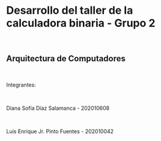 <h1>Desarrollo del taller de la calculadora binaria - Grupo 2</h1>
<br>
<h2>Arquitectura de Computadores</h2>
<br>
<p>Integrantes:</p>
<br>
<p>Diana Sofía Díaz Salamanca - 202010608</p>
<br>
<p>Luis Enrique Jr. Pinto Fuentes - 202010042</p>
